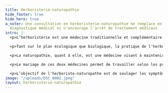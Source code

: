 ```yaml
---
title: Herboristerie-naturopathie
hide_footer: true
hide_hero: true
a_noter: Une consultation en herboristerie-naturopathie ne remplace en aucun cas un
  diagnostique médical ni n'encourage l'arrêt de traitement médicaux
intro: |-
  <p>L’herboristerie est une médecine traditionnelle et complémentaire utilisant les plantes, les arbres et les champignons médicinaux pour soutenir et retrouver la santé. Ces végétaux sont utilisés sous différentes formes: teintures-mère, vinaigres médicinaux, infusions, décoctions, poudres, huiles, onguents, sirops, cataplasmes,etc.</p>

  <p>Tant sur le plan écologique que biologique, la pratique de l'herboristerie prend en considération l'interdépendance des organismes vivants. Ainsi, l'herboriste choisit ou prépare des concoctions de qualité tout en assurant la pérennité des plantes cultivées ou récoltées. Cette préoccupation se retrouve également dans le choix d'ingrédients sains présents dans les transformations (huiles, cires ou émulsifiants, huiles essentielles, etc.).</p>

  <p>La naturopathie, quant à elle, est une médecine visant à maintenir et/ou à rétablir l’équilibre et la santé de façon globale par des moyens naturels.</p>

  <p>Le mariage de ces deux médecines permet de travailler selon les principes de la naturopathie tout en ayant les connaissances et le savoir-faire de l’herboriste qui est en mesure de suggérer et préparer des mélanges de plantes personnalisés et adaptés aux besoins des personnes qui consultent.</p>

  <p>L’objectif de l'herboriste-naturopathe est de soulager les symptômes sans épuiser le système, de travailler sur la source du problème de santé en ciblant les déséquilibres présents et de faire un travail de fond en nourrissant et en fortifiant l’organisme de façon globale.</p>
image: "/uploads/DSC_0002.jpeg"
layout: herboristerie-naturopathie
---
```


